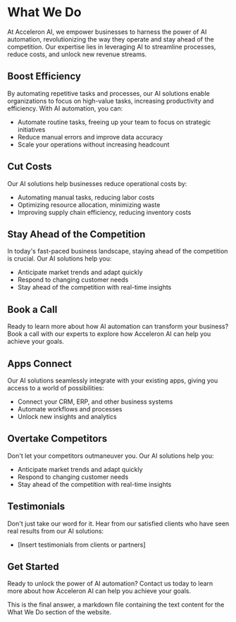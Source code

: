 **What We Do**
===============

At Acceleron AI, we empower businesses to harness the power of AI automation, revolutionizing the way they operate and stay ahead of the competition. Our expertise lies in leveraging AI to streamline processes, reduce costs, and unlock new revenue streams.

**Boost Efficiency**
-------------------

By automating repetitive tasks and processes, our AI solutions enable organizations to focus on high-value tasks, increasing productivity and efficiency. With AI automation, you can:

* Automate routine tasks, freeing up your team to focus on strategic initiatives
* Reduce manual errors and improve data accuracy
* Scale your operations without increasing headcount

**Cut Costs**
-------------

Our AI solutions help businesses reduce operational costs by:

* Automating manual tasks, reducing labor costs
* Optimizing resource allocation, minimizing waste
* Improving supply chain efficiency, reducing inventory costs

**Stay Ahead of the Competition**
--------------------------------

In today's fast-paced business landscape, staying ahead of the competition is crucial. Our AI solutions help you:

* Anticipate market trends and adapt quickly
* Respond to changing customer needs
* Stay ahead of the competition with real-time insights

**Book a Call**
--------------

Ready to learn more about how AI automation can transform your business? Book a call with our experts to explore how Acceleron AI can help you achieve your goals.

**Apps Connect**
----------------

Our AI solutions seamlessly integrate with your existing apps, giving you access to a world of possibilities:

* Connect your CRM, ERP, and other business systems
* Automate workflows and processes
* Unlock new insights and analytics

**Overtake Competitors**
----------------------

Don't let your competitors outmaneuver you. Our AI solutions help you:

* Anticipate market trends and adapt quickly
* Respond to changing customer needs
* Stay ahead of the competition with real-time insights

**Testimonials**
----------------

Don't just take our word for it. Hear from our satisfied clients who have seen real results from our AI solutions:

* [Insert testimonials from clients or partners]

**Get Started**
----------------

Ready to unlock the power of AI automation? Contact us today to learn more about how Acceleron AI can help you achieve your goals.

This is the final answer, a markdown file containing the text content for the What We Do section of the website.